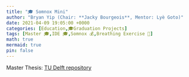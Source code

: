 ```yaml
---
title: "🎓 Somnox Mini"
author: "Bryan Yip (Chair: **Jacky Bourgeois**, Mentor: Lyè Goto)"
date: 2021-04-09 19:05:00 +0000
categories: [Education,🎓Graduation Projects]
tags: [Master 🎓,IDE 🎓,Somnox 💰,Breathing Exercise 🍎]
math: true
mermaid: true
pin: false
---
```



Master Thesis: [TU Delft repository]()